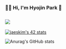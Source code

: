 ### 🙌🏼 Hi, I'm Hyojin Park 👋
<a href="https://42seoul.kr/seoul42/contents/view?contentsNo=13&level=2&menuNo=28&gclid=CjwKCAiA9aKQBhBREiwAyGP5lX-u1s-OnZmAIMvXFPTXMhIhlCwG-PhcoVPcR_aX4u5c6uALKkN-QBoChvgQAvD_BwE" target="_blank"><img src="https://img.shields.io/badge/42Seoul-000000?style=flat-square&logo=42&logoColor=ffffff"/></a>
---

[![jaeskim's 42 stats](https://badge42.herokuapp.com/api/stats/hyojpark)](https://github.com/JaeSeoKim/badge42)

![Anurag's GitHub stats](https://github-readme-stats.vercel.app/api?username=hyo-max&show_icons=true&theme=gruvbox)

<!--
**hyo-max/hyo-max** is a ✨ _special_ ✨ repository because its `README.md` (this file) appears on your GitHub profile.

Here are some ideas to get you started:

- 🔭 I’m currently working on ...
- 🌱 I’m currently learning ...
- 👯 I’m looking to collaborate on ...
- 🤔 I’m looking for help with ...
- 💬 Ask me about ...
- 📫 How to reach me: ...
- 😄 Pronouns: ...
- ⚡ Fun fact: ...
-->

<!--
프로필 꾸미는 방법https://80000coding.oopy.io/865f4b2a-5198-49e8-a173-0f893a4fed45
-->
